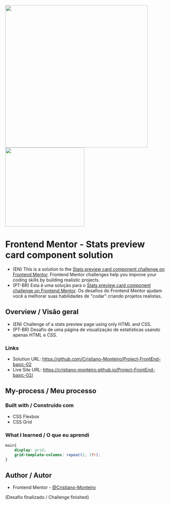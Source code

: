 <div>
    <img src="https://user-images.githubusercontent.com/91402144/149593450-ddf3bc8c-5530-42c2-abc8-430a7540e43d.jpg" width="450px">
    <img src="https://user-images.githubusercontent.com/91402144/149941616-9feec460-9caa-4712-a92a-f34f9b2b1ea0.jpg" width="250px">
</div>

# Frontend Mentor - Stats preview card component solution
- (EN) This is a solution to the [Stats preview card component challenge on Frontend Mentor](https://www.frontendmentor.io/challenges/stats-preview-card-component-8JqbgoU62). Frontend Mentor challenges help you improve your coding skills by building realistic projects. 
- (PT-BR) Esta é uma solução para o [Stats preview card component challenge on Frontend Mentor](https://www.frontendmentor.io/challenges/stats-preview-card-component-8JqbgoU62). Os desafios do Frontend Mentor ajudam você a melhorar suas habilidades de "codar" criando projetos realistas.

## Overview / Visão geral
- (EN) Challenge of a stats preview page using only HTML and CSS.
- (PT-BR) Desafio de uma página de visualização de estatísticas usando apenas HTML e CSS.

### Links
- Solution URL: https://github.com/Cristiano-Monteiro/Project-FrontEnd-basic-02
- Live Site URL: https://cristiano-monteiro.github.io/Project-FrontEnd-basic-02/

## My-process / Meu processo
### Built with / Construído com
- CSS Flexbox 
- CSS Grid

### What I learned / O que eu aprendi
```css
main{
    display: grid;
    grid-template-columns: repeat(2, 1fr);
}
```

## Author / Autor
- Frontend Mentor - [@Cristiano-Monteiro](https://www.frontendmentor.io/profile/Cristiano-Monteiro)

(Desafio finalizado / Challenge finished)
